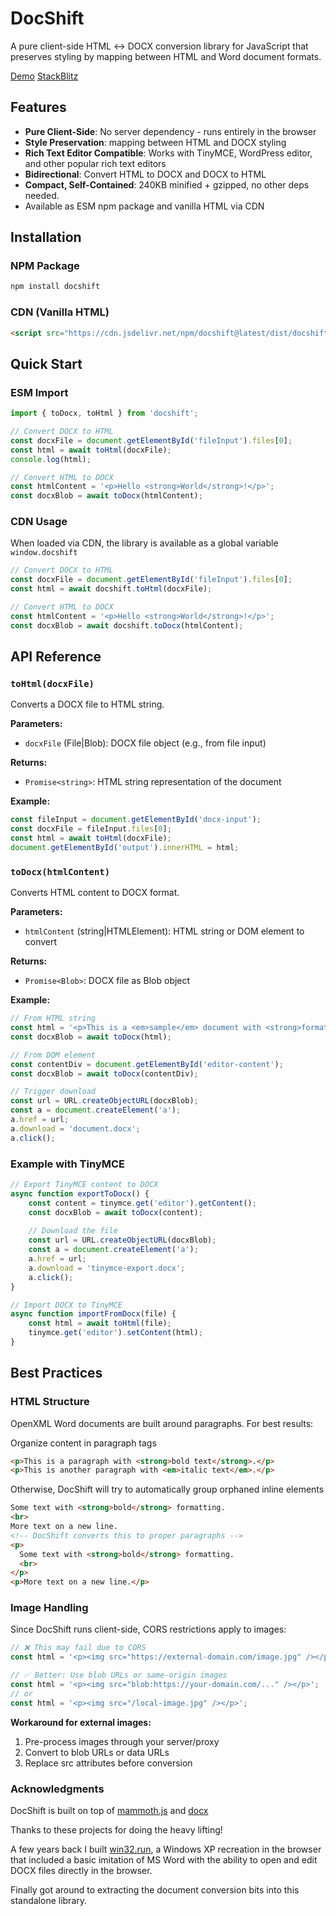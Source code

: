 # DocShift

A pure client-side HTML ↔ DOCX conversion library for JavaScript that preserves styling by mapping between HTML and Word document formats.

[Demo](https://docshift-demo.b95.dev/) [StackBlitz](https://stackblitz.com/edit/vitejs-vite-p8rkzwcw?file=src%2Fmain.js)

## Features

- **Pure Client-Side**: No server dependency - runs entirely in the browser
- **Style Preservation**: mapping between HTML and DOCX styling
- **Rich Text Editor Compatible**: Works with TinyMCE, WordPress editor, and other popular rich text editors
- **Bidirectional**: Convert HTML to DOCX and DOCX to HTML
- **Compact, Self-Contained**: 240KB minified + gzipped, no other deps needed.
- Available as ESM npm package and vanilla HTML via CDN

## Installation

### NPM Package
```bash
npm install docshift
```

### CDN (Vanilla HTML)
```html
<script src="https://cdn.jsdelivr.net/npm/docshift@latest/dist/docshift.min.js"></script>
```

## Quick Start

### ESM Import
```javascript
import { toDocx, toHtml } from 'docshift';

// Convert DOCX to HTML
const docxFile = document.getElementById('fileInput').files[0];
const html = await toHtml(docxFile);
console.log(html);

// Convert HTML to DOCX
const htmlContent = '<p>Hello <strong>World</strong>!</p>';
const docxBlob = await toDocx(htmlContent);
```

### CDN Usage

When loaded via CDN, the library is available as a global variable `window.docshift`

```javascript
// Convert DOCX to HTML
const docxFile = document.getElementById('fileInput').files[0];
const html = await docshift.toHtml(docxFile);

// Convert HTML to DOCX
const htmlContent = '<p>Hello <strong>World</strong>!</p>';
const docxBlob = await docshift.toDocx(htmlContent);
```

## API Reference

### `toHtml(docxFile)`
Converts a DOCX file to HTML string.

**Parameters:**
- `docxFile` (File|Blob): DOCX file object (e.g., from file input)

**Returns:**
- `Promise<string>`: HTML string representation of the document

**Example:**
```javascript
const fileInput = document.getElementById('docx-input');
const docxFile = fileInput.files[0];
const html = await toHtml(docxFile);
document.getElementById('output').innerHTML = html;
```

### `toDocx(htmlContent)`
Converts HTML content to DOCX format.

**Parameters:**
- `htmlContent` (string|HTMLElement): HTML string or DOM element to convert

**Returns:**
- `Promise<Blob>`: DOCX file as Blob object

**Example:**
```javascript
// From HTML string
const html = '<p>This is a <em>sample</em> document with <strong>formatting</strong>.</p>';
const docxBlob = await toDocx(html);

// From DOM element
const contentDiv = document.getElementById('editor-content');
const docxBlob = await toDocx(contentDiv);

// Trigger download
const url = URL.createObjectURL(docxBlob);
const a = document.createElement('a');
a.href = url;
a.download = 'document.docx';
a.click();
```


### Example with TinyMCE
```javascript
// Export TinyMCE content to DOCX
async function exportToDocx() {
    const content = tinymce.get('editor').getContent();
    const docxBlob = await toDocx(content);
    
    // Download the file
    const url = URL.createObjectURL(docxBlob);
    const a = document.createElement('a');
    a.href = url;
    a.download = 'tinymce-export.docx';
    a.click();
}

// Import DOCX to TinyMCE
async function importFromDocx(file) {
    const html = await toHtml(file);
    tinymce.get('editor').setContent(html);
}
```

## Best Practices

### HTML Structure
OpenXML Word documents are built around paragraphs. For best results:

Organize content in paragraph tags
```html
<p>This is a paragraph with <strong>bold text</strong>.</p>
<p>This is another paragraph with <em>italic text</em>.</p>
```

Otherwise, DocShift will try to automatically group orphaned inline elements
```html
Some text with <strong>bold</strong> formatting.
<br>
More text on a new line.
<!-- DocShift converts this to proper paragraphs -->
<p>
  Some text with <strong>bold</strong> formatting.
  <br>
</p>
<p>More text on a new line.</p>
```

### Image Handling
Since DocShift runs client-side, CORS restrictions apply to images:

```javascript
// ❌ This may fail due to CORS
const html = '<p><img src="https://external-domain.com/image.jpg" /></p>';

// ✅ Better: Use blob URLs or same-origin images
const html = '<p><img src="blob:https://your-domain.com/..." /></p>';
// or
const html = '<p><img src="/local-image.jpg" /></p>';
```

**Workaround for external images:**
1. Pre-process images through your server/proxy
2. Convert to blob URLs or data URLs
3. Replace src attributes before conversion


### Acknowledgments
DocShift is built on top of [mammoth.js](https://github.com/mwilliamson/mammoth.js) and [docx](https://github.com/dolanmiu/docx)

Thanks to these projects for doing the heavy lifting!

A few years back I built [win32.run](https://github.com/ducbao414/win32.run), a Windows XP recreation in the browser that included a basic imitation of MS Word with the ability to open and edit DOCX files directly in the browser.

Finally got around to extracting the document conversion bits into this standalone library.
